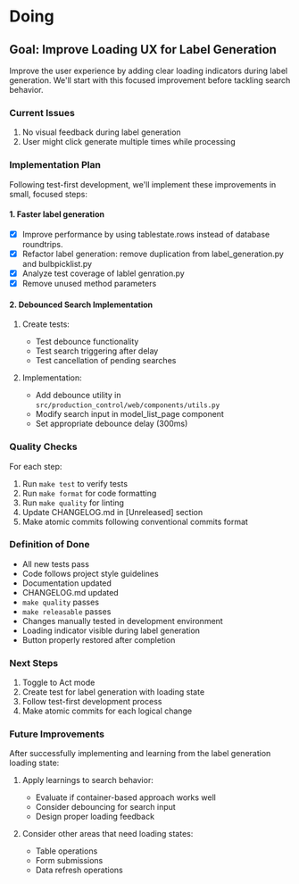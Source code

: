 # Doing

## Goal: Improve Loading UX for Label Generation

Improve the user experience by adding clear loading indicators during label generation. We'll start with this focused improvement before tackling search behavior.

### Current Issues

1. No visual feedback during label generation
1. User might click generate multiple times while processing

### Implementation Plan

Following test-first development, we'll implement these improvements in small, focused steps:

#### 1. Faster label generation

- [x] Improve performance by using tablestate.rows instead of database roundtrips.
- [x] Refactor label generation: remove duplication from label_generation.py and bulbpicklist.py
- [x] Analyze test coverage of lablel genration.py
- [x] Remove unused method parameters

#### 2. Debounced Search Implementation

1. Create tests:

   - Test debounce functionality
   - Test search triggering after delay
   - Test cancellation of pending searches

1. Implementation:

   - Add debounce utility in `src/production_control/web/components/utils.py`
   - Modify search input in model_list_page component
   - Set appropriate debounce delay (300ms)

### Quality Checks

For each step:

1. Run `make test` to verify tests
1. Run `make format` for code formatting
1. Run `make quality` for linting
1. Update CHANGELOG.md in \[Unreleased\] section
1. Make atomic commits following conventional commits format

### Definition of Done

- All new tests pass
- Code follows project style guidelines
- Documentation updated
- CHANGELOG.md updated
- `make quality` passes
- `make releasable` passes
- Changes manually tested in development environment
- Loading indicator visible during label generation
- Button properly restored after completion

### Next Steps

1. Toggle to Act mode
1. Create test for label generation with loading state
1. Follow test-first development process
1. Make atomic commits for each logical change

### Future Improvements

After successfully implementing and learning from the label generation loading state:

1. Apply learnings to search behavior:

   - Evaluate if container-based approach works well
   - Consider debouncing for search input
   - Design proper loading feedback

1. Consider other areas that need loading states:

   - Table operations
   - Form submissions
   - Data refresh operations
